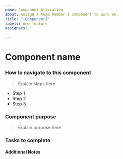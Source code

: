 ```yaml
---
name: Component Allocation
about: Assign a team member a component to work on.
title: "[Component]"
labels: new feature
assignees: ''

---
```


# Component name

### How to navigate to this component
> Explain steps here
* Step 1
* Step 2
* Step 3

### Component purpose
> Explain purpose here

### Tasks to complete

#### Additional Notes
